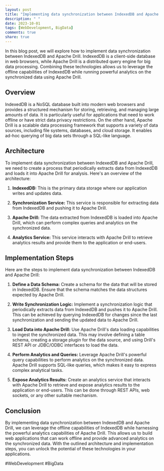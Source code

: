 ```yaml
---
layout: post
title: "Implementing data synchronization between IndexedDB and Apache Drill"
description: " "
date: 2023-10-01
tags: [WebDevelopment, BigData]
comments: true
share: true
---
```


In this blog post, we will explore how to implement data synchronization between IndexedDB and Apache Drill. IndexedDB is a client-side database in web browsers, while Apache Drill is a distributed query engine for big data processing. Combining these technologies allows us to leverage the offline capabilities of IndexedDB while running powerful analytics on the synchronized data using Apache Drill.

## Overview

IndexedDB is a NoSQL database built into modern web browsers and provides a structured mechanism for storing, retrieving, and managing large amounts of data. It is particularly useful for applications that need to work offline or have strict data privacy restrictions. On the other hand, Apache Drill is a scalable data processing framework that supports a variety of data sources, including file systems, databases, and cloud storage. It enables ad-hoc querying of big data sets through a SQL-like language.

## Architecture

To implement data synchronization between IndexedDB and Apache Drill, we need to create a process that periodically extracts data from IndexedDB and loads it into Apache Drill for analysis. Here's an overview of the architecture:

1. **IndexedDB:** This is the primary data storage where our application writes and updates data.

2. **Synchronization Service:** This service is responsible for extracting data from IndexedDB and pushing it to Apache Drill.

3. **Apache Drill:** The data extracted from IndexedDB is loaded into Apache Drill, which can perform complex queries and analytics on the synchronized data.

4. **Analytics Service:** This service interacts with Apache Drill to retrieve analytics results and provide them to the application or end-users.

## Implementation Steps

Here are the steps to implement data synchronization between IndexedDB and Apache Drill:

1. **Define a Data Schema:** Create a schema for the data that will be stored in IndexedDB. Ensure that the schema matches the data structures expected by Apache Drill.

2. **Write Synchronization Logic:** Implement a synchronization logic that periodically extracts data from IndexedDB and pushes it to Apache Drill. This can be achieved by querying IndexedDB for changes since the last synchronization and sending the updated data to Apache Drill.

3. **Load Data into Apache Drill:** Use Apache Drill's data loading capabilities to ingest the synchronized data. This may involve defining a table schema, creating a storage plugin for the data source, and using Drill's REST API or JDBC/ODBC interfaces to load the data.

4. **Perform Analytics and Queries:** Leverage Apache Drill's powerful query capabilities to perform analytics on the synchronized data. Apache Drill supports SQL-like queries, which makes it easy to express complex analytical tasks.

5. **Expose Analytics Results:** Create an analytics service that interacts with Apache Drill to retrieve and expose analytics results to the application or end-users. This can be done through REST APIs, web sockets, or any other suitable mechanism.

## Conclusion

By implementing data synchronization between IndexedDB and Apache Drill, we can leverage the offline capabilities of IndexedDB while harnessing the powerful analytics capabilities of Apache Drill. This allows us to build web applications that can work offline and provide advanced analytics on the synchronized data. With the outlined architecture and implementation steps, you can unlock the potential of these technologies in your applications.

#WebDevelopment #BigData